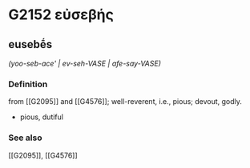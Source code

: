 # G2152 εὐσεβής

## eusebḗs

_(yoo-seb-ace' | ev-seh-VASE | afe-say-VASE)_

### Definition

from [[G2095]] and [[G4576]]; well-reverent, i.e., pious; devout, godly.

- pious, dutiful

### See also

[[G2095]], [[G4576]]

